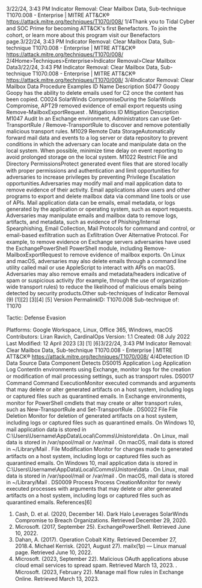 3/22/24, 3:43 PM Indicator Removal: Clear Mailbox Data, Sub-technique T1070.008 - Enterprise | MITRE ATT&CK®
https://attack.mitre.org/techniques/T1070/008/ 1/4Thank you to Tidal Cyber and SOC Prime for becoming ATT&CK's ﬁrst Benefactors. To join the cohort, or learn more about this program visit our
Benefactors page.3/22/24, 3:43 PM Indicator Removal: Clear Mailbox Data, Sub-technique T1070.008 - Enterprise | MITRE ATT&CK®
https://attack.mitre.org/techniques/T1070/008/ 2/4Home>Techniques>Enterprise>Indicator Removal>Clear Mailbox Data3/22/24, 3:43 PM Indicator Removal: Clear Mailbox Data, Sub-technique T1070.008 - Enterprise | MITRE ATT&CK®
https://attack.mitre.org/techniques/T1070/008/ 3/4Indicator Removal: Clear Mailbox Data
Procedure Examples
ID Name Description
S0477 Goopy Goopy has the ability to delete emails used for C2 once the content has been copied.
C0024 SolarWinds
CompromiseDuring the SolarWinds Compromise, APT29 removed evidence of email export requests using
Remove-MailboxExportRequest .
Mitigations
ID Mitigation Description
M1047 Audit In an Exchange environment, Administrators can use Get-TransportRule / Remove-TransportRule
to discover and remove potentially malicious transport rules.
M1029 Remote Data
StorageAutomatically forward mail data and events to a log server or data repository to prevent conditions in
which the adversary can locate and manipulate data on the local system. When possible, minimize
time delay on event reporting to avoid prolonged storage on the local system.
M1022 Restrict File and
Directory
PermissionsProtect generated event ﬁles that are stored locally with proper permissions and authentication and
limit opportunities for adversaries to increase privileges by preventing Privilege Escalation
opportunities.Adversaries may modify mail and mail application data to remove evidence of their activity. Email applications allow users and other
programs to export and delete mailbox data via command line tools or use of APIs. Mail application data can be emails, email metadata, or
logs generated by the application or operating system, such as export requests.
Adversaries may manipulate emails and mailbox data to remove logs, artifacts, and metadata, such as evidence of Phishing/Internal
Spearphishing, Email Collection, Mail Protocols for command and control, or email-based exﬁltration such as Exﬁltration Over Alternative
Protocol. For example, to remove evidence on Exchange servers adversaries have used the ExchangePowerShell PowerShell module,
including Remove-MailboxExportRequest to remove evidence of mailbox exports. On Linux and macOS, adversaries may also delete
emails through a command line utility called mail or use AppleScript to interact with APIs on macOS.
Adversaries may also remove emails and metadata/headers indicative of spam or suspicious activity (for example, through the use of
organization-wide transport rules) to reduce the likelihood of malicious emails being detected by security products.Other sub-techniques of Indicator Removal (9)
[1][2]
[3][4]
[5]
Version PermalinkID: T1070.008
Sub-technique of:  T1070

Tactic: Defense Evasion

Platforms: Google Workspace, Linux, Oﬃce 365, Windows, macOS
Contributors: Liran Ravich, CardinalOps
Version: 1.1
Created: 08 July 2022
Last Modiﬁed: 12 April 2023
[3]
[1]
[6]3/22/24, 3:43 PM Indicator Removal: Clear Mailbox Data, Sub-technique T1070.008 - Enterprise | MITRE ATT&CK®
https://attack.mitre.org/techniques/T1070/008/ 4/4Detection
ID Data Source Data Component Detects
DS0015 Application Log Application Log
ContentIn environments using Exchange, monitor logs for the creation or modiﬁcation of mail
processing settings, such as transport rules.
DS0017 Command Command
ExecutionMonitor executed commands and arguments that may delete or alter generated
artifacts on a host system, including logs or captured ﬁles such as quarantined emails.
In Exchange environments, monitor for PowerShell cmdlets that may create or alter
transport rules, such as New-TransportRule and Set-TransportRule .
DS0022 File File Deletion Monitor for deletion of generated artifacts on a host system, including logs or captured
ﬁles such as quarantined emails.
On Windows 10, mail application data is stored in
C:\Users\Username\AppData\Local\Comms\Unistore\data . On Linux, mail data is
stored in /var/spool/mail or /var/mail . On macOS, mail data is stored in
~/Library/Mail .
File Modiﬁcation Monitor for changes made to generated artifacts on a host system, including logs or
captured ﬁles such as quarantined emails.
On Windows 10, mail application data is stored in
C:\Users\Username\AppData\Local\Comms\Unistore\data . On Linux, mail data is
stored in /var/spool/mail or /var/mail . On macOS, mail data is stored in
~/Library/Mail .
DS0009 Process Process
CreationMonitor for newly executed processes with arguments that may delete or alter
generated artifacts on a host system, including logs or captured ﬁles such as
quarantined emails.
References[6]
1. Cash, D. et al. (2020, December 14). Dark Halo Leverages
SolarWinds Compromise to Breach Organizations. Retrieved
December 29, 2020.
2. Microsoft. (2017, September 25). ExchangePowerShell.
Retrieved June 10, 2022.
3. Dahan, A. (2017). Operation Cobalt Kitty. Retrieved December
27, 2018.4. Michael Kerrisk. (2021, August 27). mailx(1p) — Linux manual
page. Retrieved June 10, 2022.
5. Microsoft. (2023, September 22). Malicious OAuth
applications abuse cloud email services to spread spam.
Retrieved March 13, 2023.
. Microsoft. (2023, February 22). Manage mail ﬂow rules in
Exchange Online. Retrieved March 13, 2023.